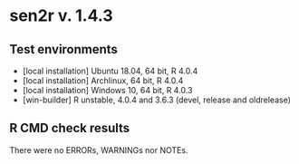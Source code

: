 # sen2r v. 1.4.3

## Test environments
* [local installation] Ubuntu 18.04, 64 bit, R 4.0.4
* [local installation] Archlinux, 64 bit, R 4.0.4
* [local installation] Windows 10, 64 bit, R 4.0.3
* [win-builder] R unstable, 4.0.4 and 3.6.3 (devel, release and oldrelease)

## R CMD check results
There were no ERRORs, WARNINGs nor NOTEs.
